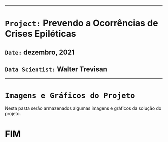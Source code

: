 ***
# `Project:` Prevendo a Ocorrências de Crises Epiléticas

## `Date:` dezembro, 2021

## `Data Scientist:` Walter Trevisan
***

# `Imagens e Gráficos do Projeto`

Nesta pasta serão armazenados algumas imagens e gráficos da solução do projeto.

# <font color='black'>FIM</font>
